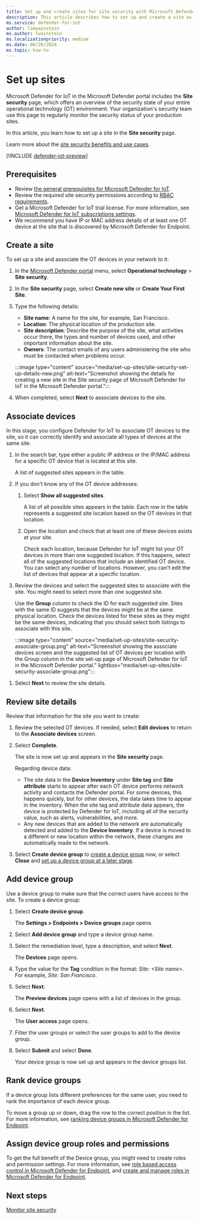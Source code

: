 ```yaml
---
title: Set up and create sites for site security with Microsoft Defender for IoT in the Defender portal
description: This article describes how to set up and create a site as part of the site security feature included in Microsoft Defender for IoT in the Microsoft Defender portal.
ms.service: defender-for-iot
author: limwainstein
ms.author: lwainstein
ms.localizationpriority: medium
ms.date: 08/26/2024
ms.topic: how-to
---
```


# Set up sites

Microsoft Defender for IoT in the Microsoft Defender portal includes the **Site security** page, which offers an overview of the security state of your entire operational technology (OT) environment. Your organization's security team use this page to regularly monitor the security status of your production sites.

In this article, you learn how to set up a site in the **Site security** page.

Learn more about the [site security benefits and use cases](site-security-overview.md).

[!INCLUDE [defender-iot-preview](../includes//defender-for-iot-defender-public-preview.md)]

## Prerequisites

- Review [the general prerequisites for Microsoft Defender for IoT](prerequisites.md).
- Review the required site security permissions according to [RBAC requirements](set-up-rbac.md).
- Get a Microsoft Defender for IoT trial license. For more information, see [Microsoft Defender for IoT subscriptions settings](get-started.md).
- We recommend you have IP or MAC address details of at least one OT device at the site that is discovered by Microsoft Defender for Endpoint.

## Create a site

To set up a site and associate the OT devices in your network to it:

1. In the [Microsoft Defender portal](https://security.microsoft.com/machines) menu, select **Operational technology** > **Site security**.
1. In the **Site security** page, select **Create new site** or **Create Your First Site**.
1. Type the following details:

    - **Site name**: A name for the site, for example, San Francisco.
    - **Location**: The physical location of the production site.
    - **Site description**: Describe the purpose of the site, what activities occur there, the types and number of devices used, and other important information about the site.
    - **Owners**: The contact emails of any users administering the site who must be contacted when problems occur.

    :::image type="content" source="media/set-up-sites/site-security-set-up-details-new.png" alt-text="Screenshot showing the details for creating a new site in the Site security page of Microsoft Defender for IoT in the Microsoft Defender portal.":::

1. When completed, select **Next** to associate devices to the site.

## Associate devices

In this stage, you configure Defender for IoT to associate OT devices to the site, so it can correctly identify and associate all types of devices at the same site.

1. In the search bar, type either a public IP address or the IP/MAC address for a specific OT device that is located at this site.

    A list of suggested sites appears in the table.

1. If you don't know any of the OT device addresses:

    1. Select **Show all suggested sites**.

        A list of all possible sites appears in the table. Each row in the table represents a suggested site location based on the OT devices in that location.

    1. Open the location and check that at least one of these devices exists at your site.

        Check each location, because Defender for IoT might list your OT devices in more than one suggested location. If this happens, select all of the suggested locations that include an identified OT device. You can select any number of locations. However, you can't edit the list of devices that appear at a specific location.

1. Review the devices and select the suggested sites to associate with the site. You might need to select more than one suggested site.

    Use the **Group** column to check the ID for each suggested site. Sites with the same ID suggests that the devices might be at the same physical location. Check the devices listed for these sites as they might be the same devices, indicating that you should select both listings to associate with this site.

    :::image type="content" source="media/set-up-sites/site-security-associate-group.png" alt-text="Screenshot showing the associate devices screen and the suggested list of OT devices per location with the Group column in the site set-up page of Microsoft Defender for IoT in the Microsoft Defender portal." lightbox="media/set-up-sites/site-security-associate-group.png":::
<!-- need a better image - Amit can you provide? -->
1. Select **Next** to review the site details.

## Review site details

Review that information for the site you want to create:

1. Review the selected OT devices. If needed, select **Edit devices** to return to the **Associate devices** screen.
1. Select **Complete**.

    The site is now set up and appears in the **Site security** page.

    Regarding device data:

    - The site data in the **Device Inventory** under **Site tag** and **Site attribute** starts to appear after each OT device performs network activity and contacts the Defender portal. For some devices, this happens quickly, but for other devices, the data takes time to appear in the inventory. When the site tag and attribute data appears, the device is protected by Defender for IoT, including all of the security value, such as alerts, vulnerabilities, and more.
    - Any new devices that are added to the network are automatically detected and added to the **Device Inventory**. If a device is moved to a different or new location within the network, these changes are automatically made to the network.

1. Select **Create device group** to [create a device group](#add-device-group) now, or select **Close** and [set up a device group at a later stage](/defender-endpoint/machine-groups).

## Add device group

Use a device group to make sure that the correct users have access to the site. To create a device group:

1. Select **Create device group**.

    The **Settings > Endpoints > Device groups** page opens.

1. Select **Add device group** and type a device group name.
1. Select the remediation level, type a description, and select **Next**.

    The **Devices** page opens.

1. Type the value for the **Tag** condition in the format: *Site: \<Site name\>*. For example, *Site: San Francisco*.
1. Select **Next**.

    The **Preview devices** page opens with a list of devices in the group.

1. Select **Next**.

    The **User access** page opens.

1. Filter the user groups or select the user groups to add to the device group.
1. Select **Submit** and select **Done**.

    Your device group is now set up and appears in the device groups list.

## Rank device groups

If a device group lists different preferences for the same user, you need to rank the importance of each device group.

To move a group up or down, drag the row to the correct position in the list. For more information, see [ranking device groups in Microsoft Defender for Endpoint](/defender-endpoint/machine-groups).

## Assign device group roles and permissions

To get the full benefit of the Device group, you might need to create roles and permission settings. For more information, see [role based access control in Microsoft Defender for Endpoint](/defender-endpoint/rbac), and [create and manage roles in Microsoft Defender for Endpoint](/defender-endpoint/user-roles).

## Next steps

[Monitor site security](monitor-site-security.md)